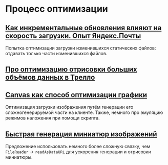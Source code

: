 # Процесс оптимизации

## [Как инкрементальные обновления влияют на скорость загрузки. Опыт Яндекс.Почты](http://habrahabr.ru/company/yandex/blog/242503/)

Попытка оптимизации загрузки изменившихся статических файлов: отдавать только части изменившихся файлов.


## [Про оптимизацию отрисовки больших объёмов данных в Трелло](http://blog.fogcreek.com/we-spent-a-week-making-trello-boards-load-extremely-fast-heres-how-we-did-it/)


## [Canvas как способ оптимизации графики](http://chikuyonok.ru/2011/08/optimize-with-canvas/)

Оптимизация загрузки изображения путём генерации его сложногенерируемой части на клиенте. Также, немного про эмуляцию режимов наложения при помощи скрипта.


## [Быстрая генерация миниатюр изображений](https://gist.github.com/Ser-Gen/9072670a815a7a2dfdd1)

Предложение использовать немного более сложную связку, чем `FileReader` → `readAsDataURL` для ускорения генерации и отрисовки миниатюры.
